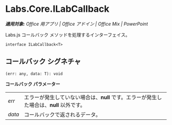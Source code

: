 
# <a name="labs.core.ilabcallback"></a>Labs.Core.ILabCallback

 _**適用対象:** Office 用アプリ | Office アドイン | Office Mix | PowerPoint_

Labs.js コールバック メソッドを処理するインターフェイス。

```
interface ILabCallback<T>
```


## <a name="callback-signature"></a>コールバック シグネチャ

 `(err: any, data: T): void`

 **コールバック パラメーター**


|||
|:-----|:-----|
| _err_|エラーが発生していない場合は、**null** です。エラーが発生した場合は、**null** 以外です。|
| _data_|コールバックで返されるデータ。|
